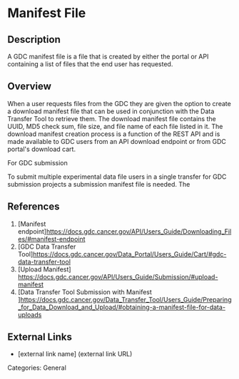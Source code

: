 # Manifest File #
## Description ##
A GDC manifest file is a file that is created by either the portal or API containing a list of files that the end user has requested.  
## Overview ##
When a user requests files from the GDC they are given the option to create a download manifest file that can be used in conjunction with the Data Transfer Tool to retrieve them.  The download manifest file contains the UUID, MD5 check sum, file size, and file name of each file listed in it.  The download manifest creation process is a function of the REST API and is made available to GDC users from an API download endpoint or from GDC portal's download cart.

For GDC submission  

 To submit multiple experimental data file users in a single transfer for GDC submission projects a submission manifest file is needed.  The    

## References ##
1. [Manifest endpoint]https://docs.gdc.cancer.gov/API/Users_Guide/Downloading_Files/#manifest-endpoint
2. [GDC Data Transfer Tool]https://docs.gdc.cancer.gov/Data_Portal/Users_Guide/Cart/#gdc-data-transfer-tool
3. [Upload Manifest] https://docs.gdc.cancer.gov/API/Users_Guide/Submission/#upload-manifest
4. [Data Transfer Tool Submission with Manifest ]https://docs.gdc.cancer.gov/Data_Transfer_Tool/Users_Guide/Preparing_for_Data_Download_and_Upload/#obtaining-a-manifest-file-for-data-uploads
## External Links ##
* [external link name] (external link URL)

Categories: General
